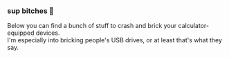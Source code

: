 ### sup bitches 👋

Below you can find a bunch of stuff to crash and brick your calculator-equipped devices.<br>
I'm especially into bricking people's USB drives, or at least that's what they say.
